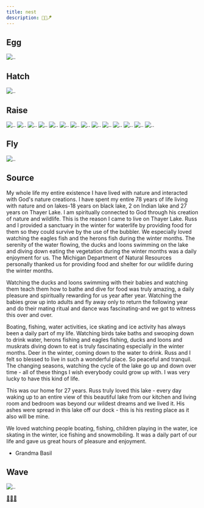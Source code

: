```yaml
---
title: nest
description: 🦜🪺🪁
---
```


## Egg

![..](./nest/nest-egg.jpg)

## Hatch

![..](./nest/nest-hatch.jpg)

## Raise

![..](./nest/nest-raise-01.jpg)
![..](./nest/nest-raise-02.jpg)
![..](./nest/nest-raise-03.jpg)
![..](./nest/nest-raise-04.jpg)
![..](./nest/nest-raise-05.jpg)
![..](./nest/nest-raise-06.jpg)
![..](./nest/nest-raise-07.jpg)
![..](./nest/nest-raise-08.jpg)
![..](./nest/nest-raise-09.jpg)
![..](./nest/nest-raise-10.jpg)
![..](./nest/nest-raise-11.jpg)
![..](./nest/nest-raise-12.jpg)
![..](./nest/nest-raise-13.jpg)
![..](./nest/nest-raise-14.jpg)

## Fly

![..](./nest/nest-fly.jpg)

## Source

My whole life my entire existence I have lived with nature and interacted with God's nature creations.  I have spent my entire 78 years of life living with nature and on lakes-18 years on black lake, 2 on Indian lake and 27 years on Thayer Lake.  I am spiritually connected to God through his creation of nature and wildlife.  This is the reason I came to live on Thayer Lake.  Russ and I provided a sanctuary in the winter for waterlife by providing food for them so they could survive by the use of the bubbler.  We especially loved watching the eagles fish and the herons fish during the winter months.  The serenity of the water flowing, the ducks and loons swimming on the lake and diving down eating the vegetation during the winter months was a daily enjoyment for us.  The Michigan Department of Natural Resources personally thanked us for providing food and shelter for our wildlife during the winter months.  

Watching the ducks and loons swimming with their babies and watching them teach them how to bathe and dive for food was truly amazing, a daily pleasure and spiritually rewarding for us year after year. Watching the babies grow up into adults and fly away only to return the following year and do their mating ritual and dance was fascinating-and we got to witness this over and over.

Boating, fishing, water activities, ice skating and ice activity has always been a daily part of my life.  Watching birds take baths and swooping down to drink water, herons fishing and eagles fishing, ducks and loons and muskrats diving down to eat is truly fascinating especially in the winter months.  Deer in the winter, coming down to the water to drink.  Russ and I felt so blessed to live in such a wonderful place.  So peaceful and tranquil. The changing seasons,  watching the cycle of the lake go up and down over time - all of these things I wish everybody could grow up with.  I was very lucky to have this kind of life.  

This was our home for 27 years.  Russ truly loved this lake - every day waking up to an entire view of this beautiful lake from our kitchen and living room and bedroom was beyond our wildest dreams and we lived it.   His ashes were spread in this lake off our dock - this is his resting place as it also will be mine.

We loved watching  people boating, fishing, children playing in the water, ice skating in the winter, ice fishing and snowmobiling.   It was a daily part of our life and gave us great hours of pleasure and enjoyment.

- Grandma Basil

## Wave

![..](./nest.jpg)

[🌿🌀🎨](https://link.basil.one)

